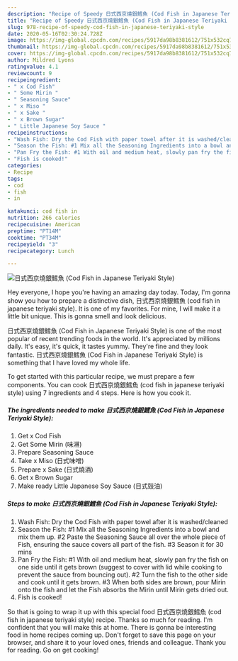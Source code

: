 ```yaml
---
description: "Recipe of Speedy 日式西京燒銀鱈魚 (Cod Fish in Japanese Teriyaki Style)"
title: "Recipe of Speedy 日式西京燒銀鱈魚 (Cod Fish in Japanese Teriyaki Style)"
slug: 978-recipe-of-speedy-cod-fish-in-japanese-teriyaki-style
date: 2020-05-16T02:30:24.728Z
image: https://img-global.cpcdn.com/recipes/5917da98b8381612/751x532cq70/日式西京燒銀鱈魚-cod-fish-in-japanese-teriyaki-style-recipe-main-photo.jpg
thumbnail: https://img-global.cpcdn.com/recipes/5917da98b8381612/751x532cq70/日式西京燒銀鱈魚-cod-fish-in-japanese-teriyaki-style-recipe-main-photo.jpg
cover: https://img-global.cpcdn.com/recipes/5917da98b8381612/751x532cq70/日式西京燒銀鱈魚-cod-fish-in-japanese-teriyaki-style-recipe-main-photo.jpg
author: Mildred Lyons
ratingvalue: 4.1
reviewcount: 9
recipeingredient:
- " x Cod Fish"
- " Some Mirin "
- " Seasoning Sauce"
- " x Miso "
- " x Sake "
- " x Brown Sugar"
- " Little Japanese Soy Sauce "
recipeinstructions:
- "Wash Fish: Dry the Cod Fish with paper towel after it is washed/cleaned"
- "Season the Fish: #1 Mix all the Seasoning Ingredients into a bowl and mix them up. #2 Paste the Seasoning Sauce all over the whole piece of Fish, ensuring the sauce covers all part of the fish. #3 Season it for 30 mins"
- "Pan Fry the Fish: #1 With oil and medium heat, slowly pan fry the fish on one side until it gets brown (suggest to cover with lid while cooking to prevent the sauce from bouncing out). #2 Turn the fish to the other side and cook until it gets brown. #3 When both sides are brown, pour Mirin onto the fish and let the Fish absorbs the Mirin until Mirin gets dried out."
- "Fish is cooked!"
categories:
- Recipe
tags:
- cod
- fish
- in

katakunci: cod fish in 
nutrition: 266 calories
recipecuisine: American
preptime: "PT14M"
cooktime: "PT34M"
recipeyield: "3"
recipecategory: Lunch

---
```



![日式西京燒銀鱈魚 (Cod Fish in Japanese Teriyaki Style)](https://img-global.cpcdn.com/recipes/5917da98b8381612/751x532cq70/日式西京燒銀鱈魚-cod-fish-in-japanese-teriyaki-style-recipe-main-photo.jpg)

Hey everyone, I hope you're having an amazing day today. Today, I'm gonna show you how to prepare a distinctive dish, 日式西京燒銀鱈魚 (cod fish in japanese teriyaki style). It is one of my favorites. For mine, I will make it a little bit unique. This is gonna smell and look delicious.



日式西京燒銀鱈魚 (Cod Fish in Japanese Teriyaki Style) is one of the most popular of recent trending foods in the world. It's appreciated by millions daily. It's easy, it's quick, it tastes yummy. They're fine and they look fantastic. 日式西京燒銀鱈魚 (Cod Fish in Japanese Teriyaki Style) is something that I have loved my whole life.


To get started with this particular recipe, we must prepare a few components. You can cook 日式西京燒銀鱈魚 (cod fish in japanese teriyaki style) using 7 ingredients and 4 steps. Here is how you cook it.

<!--inarticleads1-->

##### The ingredients needed to make 日式西京燒銀鱈魚 (Cod Fish in Japanese Teriyaki Style):

1. Get  x Cod Fish
1. Get  Some Mirin (味淋)
1. Prepare  Seasoning Sauce
1. Take  x Miso (日式味噌)
1. Prepare  x Sake (日式燒酒)
1. Get  x Brown Sugar
1. Make ready  Little Japanese Soy Sauce (日式豉油)




<!--inarticleads2-->

##### Steps to make 日式西京燒銀鱈魚 (Cod Fish in Japanese Teriyaki Style):

1. Wash Fish: Dry the Cod Fish with paper towel after it is washed/cleaned
1. Season the Fish: #1 Mix all the Seasoning Ingredients into a bowl and mix them up. #2 Paste the Seasoning Sauce all over the whole piece of Fish, ensuring the sauce covers all part of the fish. #3 Season it for 30 mins
1. Pan Fry the Fish: #1 With oil and medium heat, slowly pan fry the fish on one side until it gets brown (suggest to cover with lid while cooking to prevent the sauce from bouncing out). #2 Turn the fish to the other side and cook until it gets brown. #3 When both sides are brown, pour Mirin onto the fish and let the Fish absorbs the Mirin until Mirin gets dried out.
1. Fish is cooked!




So that is going to wrap it up with this special food 日式西京燒銀鱈魚 (cod fish in japanese teriyaki style) recipe. Thanks so much for reading. I'm confident that you will make this at home. There is gonna be interesting food in home recipes coming up. Don't forget to save this page on your browser, and share it to your loved ones, friends and colleague. Thank you for reading. Go on get cooking!
